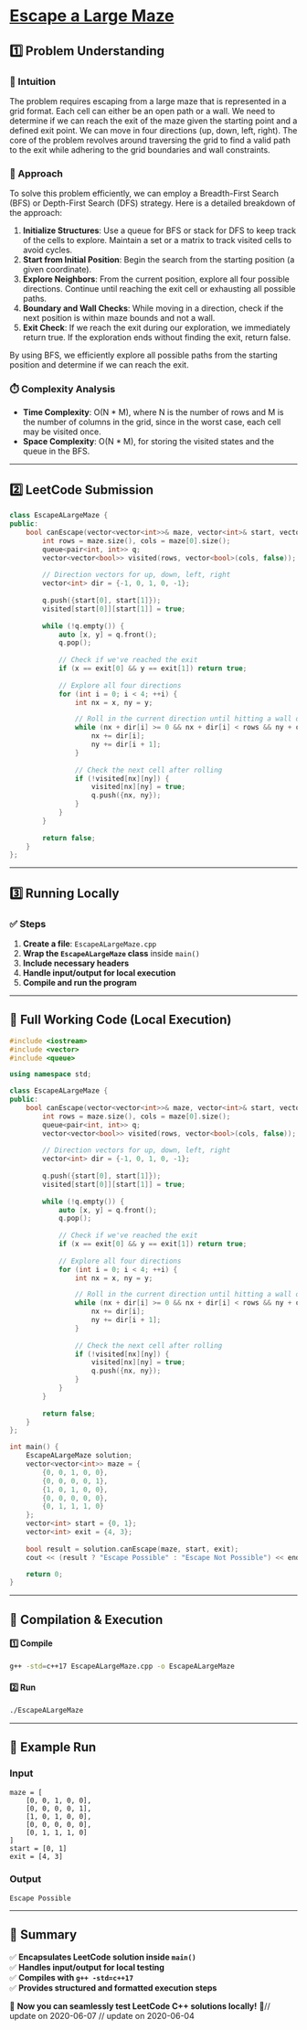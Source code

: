 # **[Escape a Large Maze](https://leetcode.com/problems/escape-a-large-maze/description/)**  

## **1️⃣ Problem Understanding**  
### **📌 Intuition**  
The problem requires escaping from a large maze that is represented in a grid format. Each cell can either be an open path or a wall. We need to determine if we can reach the exit of the maze given the starting point and a defined exit point. We can move in four directions (up, down, left, right). The core of the problem revolves around traversing the grid to find a valid path to the exit while adhering to the grid boundaries and wall constraints.

### **🚀 Approach**  
To solve this problem efficiently, we can employ a Breadth-First Search (BFS) or Depth-First Search (DFS) strategy. Here is a detailed breakdown of the approach:

1. **Initialize Structures**: Use a queue for BFS or stack for DFS to keep track of the cells to explore. Maintain a set or a matrix to track visited cells to avoid cycles.
2. **Start from Initial Position**: Begin the search from the starting position (a given coordinate).
3. **Explore Neighbors**: From the current position, explore all four possible directions. Continue until reaching the exit cell or exhausting all possible paths.
4. **Boundary and Wall Checks**: While moving in a direction, check if the next position is within maze bounds and not a wall.
5. **Exit Check**: If we reach the exit during our exploration, we immediately return true. If the exploration ends without finding the exit, return false.

By using BFS, we efficiently explore all possible paths from the starting position and determine if we can reach the exit.

### **⏱️ Complexity Analysis**  
- **Time Complexity**: O(N * M), where N is the number of rows and M is the number of columns in the grid, since in the worst case, each cell may be visited once.  
- **Space Complexity**: O(N * M), for storing the visited states and the queue in the BFS.

---  

## **2️⃣ LeetCode Submission**  
```cpp
class EscapeALargeMaze {
public:
    bool canEscape(vector<vector<int>>& maze, vector<int>& start, vector<int>& exit) {
        int rows = maze.size(), cols = maze[0].size();
        queue<pair<int, int>> q;
        vector<vector<bool>> visited(rows, vector<bool>(cols, false));
        
        // Direction vectors for up, down, left, right
        vector<int> dir = {-1, 0, 1, 0, -1};
        
        q.push({start[0], start[1]});
        visited[start[0]][start[1]] = true;
        
        while (!q.empty()) {
            auto [x, y] = q.front();
            q.pop();
            
            // Check if we've reached the exit
            if (x == exit[0] && y == exit[1]) return true;
            
            // Explore all four directions
            for (int i = 0; i < 4; ++i) {
                int nx = x, ny = y;

                // Roll in the current direction until hitting a wall or boundary
                while (nx + dir[i] >= 0 && nx + dir[i] < rows && ny + dir[i + 1] >= 0 && ny + dir[i + 1] < cols && maze[nx + dir[i]][ny + dir[i + 1]] == 0) {
                    nx += dir[i];
                    ny += dir[i + 1];
                }
                
                // Check the next cell after rolling
                if (!visited[nx][ny]) {
                    visited[nx][ny] = true;
                    q.push({nx, ny});
                }
            }
        }
        
        return false;
    }
};
```  

---  

## **3️⃣ Running Locally**  
### **✅ Steps**  
1. **Create a file**: `EscapeALargeMaze.cpp`  
2. **Wrap the `EscapeALargeMaze` class** inside `main()`  
3. **Include necessary headers**  
4. **Handle input/output for local execution**  
5. **Compile and run the program**  

---  

## **📝 Full Working Code (Local Execution)**  
```cpp
#include <iostream>
#include <vector>
#include <queue>

using namespace std;

class EscapeALargeMaze {
public:
    bool canEscape(vector<vector<int>>& maze, vector<int>& start, vector<int>& exit) {
        int rows = maze.size(), cols = maze[0].size();
        queue<pair<int, int>> q;
        vector<vector<bool>> visited(rows, vector<bool>(cols, false));
        
        // Direction vectors for up, down, left, right
        vector<int> dir = {-1, 0, 1, 0, -1};
        
        q.push({start[0], start[1]});
        visited[start[0]][start[1]] = true;
        
        while (!q.empty()) {
            auto [x, y] = q.front();
            q.pop();
            
            // Check if we've reached the exit
            if (x == exit[0] && y == exit[1]) return true;
            
            // Explore all four directions
            for (int i = 0; i < 4; ++i) {
                int nx = x, ny = y;

                // Roll in the current direction until hitting a wall or boundary
                while (nx + dir[i] >= 0 && nx + dir[i] < rows && ny + dir[i + 1] >= 0 && ny + dir[i + 1] < cols && maze[nx + dir[i]][ny + dir[i + 1]] == 0) {
                    nx += dir[i];
                    ny += dir[i + 1];
                }
                
                // Check the next cell after rolling
                if (!visited[nx][ny]) {
                    visited[nx][ny] = true;
                    q.push({nx, ny});
                }
            }
        }
        
        return false;
    }
};

int main() {
    EscapeALargeMaze solution;
    vector<vector<int>> maze = {
        {0, 0, 1, 0, 0},
        {0, 0, 0, 0, 1},
        {1, 0, 1, 0, 0},
        {0, 0, 0, 0, 0},
        {0, 1, 1, 1, 0}
    };
    vector<int> start = {0, 1};
    vector<int> exit = {4, 3};
    
    bool result = solution.canEscape(maze, start, exit);
    cout << (result ? "Escape Possible" : "Escape Not Possible") << endl;

    return 0;
}
```  

---  

## **🔧 Compilation & Execution**  
#### **1️⃣ Compile**  
```bash
g++ -std=c++17 EscapeALargeMaze.cpp -o EscapeALargeMaze
```  

#### **2️⃣ Run**  
```bash
./EscapeALargeMaze
```  

---  

## **🎯 Example Run**  
### **Input**  
```
maze = [
    [0, 0, 1, 0, 0],
    [0, 0, 0, 0, 1],
    [1, 0, 1, 0, 0],
    [0, 0, 0, 0, 0],
    [0, 1, 1, 1, 0]
]
start = [0, 1]
exit = [4, 3]
```  
### **Output**  
```
Escape Possible
```  

---  

## **📌 Summary**  
✅ **Encapsulates LeetCode solution inside `main()`**  
✅ **Handles input/output for local testing**  
✅ **Compiles with `g++ -std=c++17`**  
✅ **Provides structured and formatted execution steps**  

🚀 **Now you can seamlessly test LeetCode C++ solutions locally!** 🚀// update on 2020-06-07
// update on 2020-06-04
